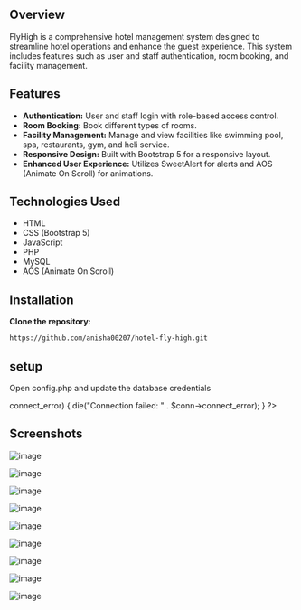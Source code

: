 

## Overview
FlyHigh is a comprehensive hotel management system designed to streamline hotel operations and enhance the guest experience. This system includes features such as user and staff authentication, room booking, and facility management.

## Features
- **Authentication:** User and staff login with role-based access control.
- **Room Booking:** Book different types of rooms.
- **Facility Management:** Manage and view facilities like swimming pool, spa, restaurants, gym, and heli service.
- **Responsive Design:** Built with Bootstrap 5 for a responsive layout.
- **Enhanced User Experience:** Utilizes SweetAlert for alerts and AOS (Animate On Scroll) for animations.

## Technologies Used
- HTML
- CSS (Bootstrap 5)
- JavaScript
- PHP
- MySQL
- AOS (Animate On Scroll)

## Installation
 **Clone the repository:**
   ```sh
   https://github.com/anisha00207/hotel-fly-high.git
```
## setup
 Open config.php and update the database credentials
 <?php
$servername = "your_server";
$username = "your_username";
$password = "your_password";
$dbname = "hotel_management";
$conn = new mysqli($servername, $username, $password, $dbname);
if ($conn->connect_error) {
    die("Connection failed: " . $conn->connect_error);
}
?>

## Screenshots

![image](https://github.com/anisha00207/hotel-fly-high/assets/90251007/3c73024f-9656-427a-8bfb-2c33c1ad4185)

![image](https://github.com/anisha00207/hotel-fly-high/assets/90251007/15e9759d-6f3c-4598-b36d-5b327585b215)

![image](https://github.com/anisha00207/hotel-fly-high/assets/90251007/f18051b8-12eb-4858-8062-70a5d0fe6e78)

![image](https://github.com/anisha00207/hotel-fly-high/assets/90251007/5e89ca19-4c28-46c6-a62b-34c1370fd37d)

![image](https://github.com/anisha00207/hotel-fly-high/assets/90251007/70dcadc3-c9a0-4caf-becb-61320bdc4707)

![image](https://github.com/anisha00207/hotel-fly-high/assets/90251007/f3f8d003-819e-4f75-8ae3-42cb8973104e)

![image](https://github.com/anisha00207/hotel-fly-high/assets/90251007/57764d0c-0d8b-475b-b288-c96292ec827d)

![image](https://github.com/anisha00207/hotel-fly-high/assets/90251007/f3ea7e58-a416-46f4-a781-f1fba5a821d1)

![image](https://github.com/anisha00207/hotel-fly-high/assets/90251007/c5f657e1-5ade-40e3-8198-64a7d308de69)



















   

